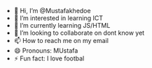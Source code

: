 - 👋 Hi, I’m @Mustafakhedoe
- 👀 I’m interested in learning ICT
- 🌱 I’m currently learning JS/HTML
- 💞️ I’m looking to collaborate on dont know yet
- 📫 How to reach me on  my email
- 😄 Pronouns: MUstafa
- ⚡ Fun fact: I love footbal

<!---
Mustafakhedoe/Mustafakhedoe is a ✨ special ✨ repository because its `README.md` (this file) appears on your GitHub profile.
You can click the Preview link to take a look at your changes.
--->
